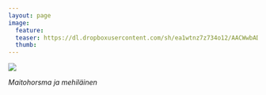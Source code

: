 ```yaml
---
layout: page
image:
  feature:
  teaser: https://dl.dropboxusercontent.com/sh/ea1wtnz7z734o12/AACWwbADh_3YFnifhNJ3lQIHa/luontokuvat/kes%C3%A4/2/DSC12262-245px.jpg
  thumb:
---
```


[![](https://dl.dropboxusercontent.com/sh/ea1wtnz7z734o12/AAA6Ha8jAtUgBcw-AsZgrNWpa/luontokuvat/kes%C3%A4/2/DSC12262-800px.jpg)](https://dl.dropboxusercontent.com/sh/ea1wtnz7z734o12/AACOwcB6VMNOnea4xJGeAvzNa/luontokuvat/kes%C3%A4/2/DSC12262.jpg)

*Maitohorsma ja mehiläinen*
